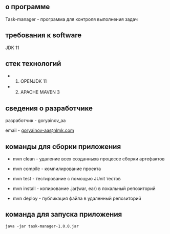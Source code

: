 ## о программе
Task-manager - программа для контроля выполнения задач
## требования к software
JDK 11
## стек технологий

- 1. OPENJDK 11

- 2. APACHE MAVEN 3
## сведения о разработчике

разработчик - goryainov_aa

email       - [goryainov-aa@nlmk.com](url)
## команды для сборки приложения

- mvn clean   - удаление всех созданныхв процессе сборки артефактов

- mvn compile - компилирование проекта

- mvn test    - тестирование с помощью JUnit тестов

- mvn install - копирование .jar(war, ear) в локальный репозиторий

- mvn deploy  - публикация файла в удаленный репозиторий
## команда для запуска приложения
`java -jar task-manager-1.0.0.jar`
